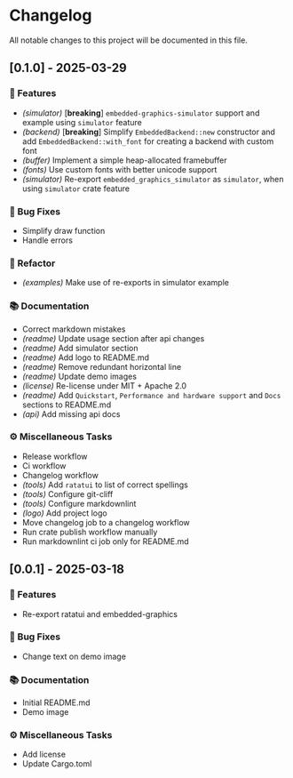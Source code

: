 # Changelog

All notable changes to this project will be documented in this file.

## [0.1.0] - 2025-03-29

### 🚀 Features

- *(simulator)* [**breaking**] `embedded-graphics-simulator` support and example using `simulator` feature
- *(backend)* [**breaking**] Simplify `EmbeddedBackend::new` constructor and add `EmbeddedBackend::with_font` for creating a backend with custom font
- *(buffer)* Implement a simple heap-allocated framebuffer
- *(fonts)* Use custom fonts with better unicode support
- *(simulator)* Re-export `embedded_graphics_simulator` as `simulator`, when using `simulator` crate feature

### 🐛 Bug Fixes

- Simplify draw function
- Handle errors

### 🚜 Refactor

- *(examples)* Make use of re-exports in simulator example

### 📚 Documentation

- Correct markdown mistakes
- *(readme)* Update usage section after api changes
- *(readme)* Add simulator section
- *(readme)* Add logo to README.md
- *(readme)* Remove redundant horizontal line
- *(readme)* Update demo images
- *(license)* Re-license under MIT + Apache 2.0
- *(readme)* Add `Quickstart`, `Performance and hardware support` and `Docs` sections to README.md
- *(api)* Add missing api docs

### ⚙️ Miscellaneous Tasks

- Release workflow
- Ci workflow
- Changelog workflow
- *(tools)* Add `ratatui` to list of correct spellings
- *(tools)* Configure git-cliff
- *(tools)* Configure markdownlint
- *(logo)* Add project logo
- Move changelog job to a changelog workflow
- Run crate publish workflow manually
- Run markdownlint ci job only for README.md

## [0.0.1] - 2025-03-18

### 🚀 Features

- Re-export ratatui and embedded-graphics

### 🐛 Bug Fixes

- Change text on demo image

### 📚 Documentation

- Initial README.md
- Demo image

### ⚙️ Miscellaneous Tasks

- Add license
- Update Cargo.toml

<!-- generated by git-cliff -->
